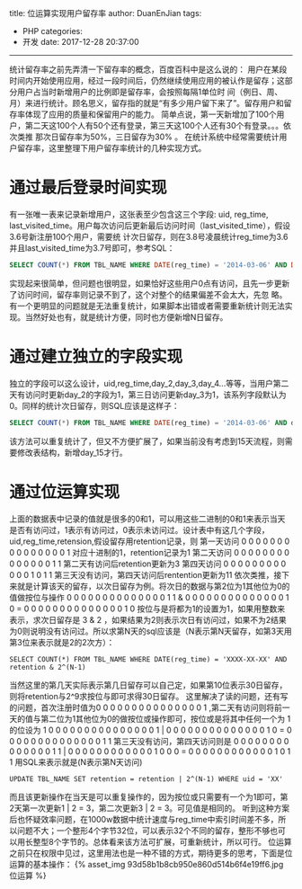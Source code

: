 title: 位运算实现用户留存率
author: DuanEnJian
tags:
  - PHP
categories:
  - 开发
date: 2017-12-28 20:37:00
---
统计留存率之前先弄清一下留存率的概念，百度百科中是这么说的：
用户在某段时间内开始使用应用，经过一段时间后，仍然继续使用应用的被认作是留存；这部分用户占当时新增用户的比例即是留存率，会按照每隔1单位时 间（例日、周、月）来进行统计。顾名思义，留存指的就是“有多少用户留下来了”。留存用户和留存率体现了应用的质量和保留用户的能力。
简单点说，第一天新增加了100个用户，第二天这100个人有50个还有登录，第三天这100个人还有30个有登录。。。依次类推
那次日留存率为50%，三日留存为30% 。
在统计系统中经常需要统计用户留存率，这里整理下用户留存率统计的几种实现方式。
<!-- more -->
# 通过最后登录时间实现

有一张唯一表来记录新增用户，这张表至少包含这三个字段: uid, reg_time, last_visited_time。用户每次访问后更新最后访问时间（last_visited_time），假设3.6号新注册100个用户，需要统 计次日留存，则在3.8号凌晨统计reg_time为3.6并且last_visited_time为3.7号即可，参考SQL：
```sql
SELECT COUNT(*) FROM TBL_NAME WHERE DATE(reg_time) = '2014-03-06' AND DATE(last_visited_time) = '2014-03-07'
```
实现起来很简单，但问题也很明显，如果恰好这些用户0点有访问，且先一步更新了访问时间，留存率则记录不到了，这个对整个的结果偏差不会太大，先忽 略。有一个更明显的问题就是无法重复统计，如果脚本出错或者需要重新统计则无法实现。当然好处也有，就是统计方便，同时也方便新增N日留存。
# 通过建立独立的字段实现

独立的字段可以这么设计，uid,reg_time,day_2,day_3,day_4...等等，当用户第二天有访问时更新day_2的字段为1，第三日访问更新day_3为1，该系列字段默认为0。同样的统计次日留存，则SQL应该是这样子：
```sql
SELECT COUNT(*) FROM TBL_NAME WHERE DATE(reg_time) = '2014-03-06' AND day_2 = 1
```
该方法可以重复统计了，但又不方便扩展了，如果当前没有考虑到15天流程，则需要修改表结构，新增day_15才行。
# 通过位运算实现

上面的数据表中记录的值就是很多的0和1，可以用这些二进制的0和1来表示当天是否有访问过，1表示有访问过，0表示未访问过。设计表中有这几个字段，uid,reg_time,retension,假设留存用retention记录，则
第一天访问 0 0 0 0 0 0 0 0 0 0 0 0 0 0 0 1 对应十进制的1，retention记录为1
第二天访问 0 0 0 0 0 0 0 0 0 0 0 0 0 0 1 1 第二天有访问后retention更新为3
第四天访问 0 0 0 0 0 0 0 0 0 0 0 0 1 0 1 1 第三天没有访问，第四天访问后rentention更新为11
依次类推，接下来就是计算该天的留存，以次日留存为例。将次日的数据与第2位为1其他位为0的值做按位与操作
    0 0 0 0 0 0 0 0 0 0 0 0 0 0 1 1 
    &
    0 0 0 0 0 0 0 0 0 0 0 0 0 0 1 0
    =
    0 0 0 0 0 0 0 0 0 0 0 0 0 0 1 0
按位与是将都为1的设置为1，如果用整数来表示，求次日留存是 3 & 2 ，如果结果为2则表示次日有访问过，如果不为2结果为0则说明没有访问过。所以求第N天的sql应该是（N表示第N天留存，如第3天用第3位来表示就是2的2次方）：
```
SELECT COUNT(*) FROM TBL_NAME WHERE DATE(reg_time) = 'XXXX-XX-XX' AND retention & 2^(N-1)
```
当然这里的第几天实际表示第几日留存可以自己定，如果第10位表示30日留存，则将retention与2^9求按位与即可求得30日留存。
这里解决了读的问题，还有写的问题，首次注册时值为0 0 0 0 0 0 0 0 0 0 0 0 0 0 0 1 ,第二天有访问则将前一天的值与第二位为1其他位为0的做按位或操作即可，按位或是将其中任何一个为 1 的位设为 1
    0 0 0 0 0 0 0 0 0 0 0 0 0 0 0 1
    |
    0 0 0 0 0 0 0 0 0 0 0 0 0 0 1 0
    =
    0 0 0 0 0 0 0 0 0 0 0 0 0 0 1 1
第三天没有访问，第四天访问则是
    0 0 0 0 0 0 0 0 0 0 0 0 0 0 1 1
    |
    0 0 0 0 0 0 0 0 0 0 0 0 1 0 0 0
    =
    0 0 0 0 0 0 0 0 0 0 0 0 1 0 1 1
用SQL来表示就是(N表示第N天访问)
```
UPDATE TBL_NAME SET retention = retention | 2^(N-1) WHERE uid = 'XX'
```
而且该更新操作在当天是可以重复操作的，因为按位或只需要有一个为1即可，第2天第一次更新1 | 2 = 3，第二次更新3 | 2 = 3。可见值是相同的。
听到这种方案后也怀疑效率问题，在1000w数据中统计速度与reg_time中索引时间差不多，所以问题不大；一个整形4个字节32位，可以表示32个不同的留存，整形不够也可以用长整型8个字节的。总体看来该方法可扩展，可重新统计，所以可行。
位运算之前只在权限中见过，这里用法也是一种不错的方式，期待更多的思考，下面是位运算的基本操作：
{% asset_img 93d58b1b8cb950e860d514b6f4e19ff6.jpg 位运算 %}